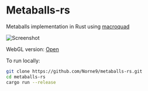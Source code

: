 # Metaballs-rs

Metaballs implementation in Rust using [macroquad](https://github.com/not-fl3/macroquad)

![Screenshot](https://github.com/Norne9/metaballs-rs/assets/4660466/93a19798-5544-4b18-82f2-81038dbd4b45)

WebGL version: [Open](https://norne9.github.io/metaballs-rs/)

To run locally:

```bash
git clone https://github.com/Norne9/metaballs-rs.git
cd metaballs-rs
cargo run --release
```